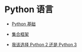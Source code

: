 # Python 语言

* [Python 基础](PythonFundamental.md)
* [集合框架](Collection.md)

* [我该选择 Python 2 还是 Python 3](Python2vs3.md)